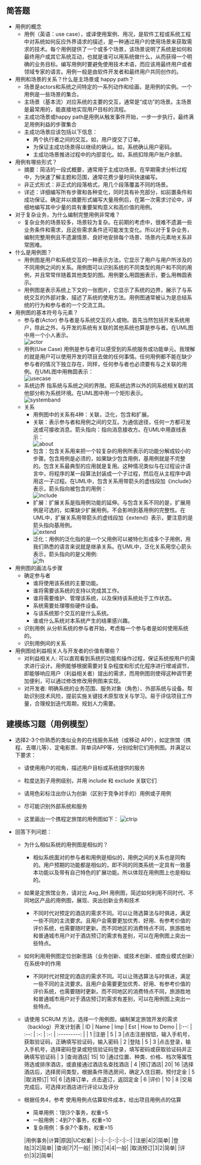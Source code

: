 ## 简答题

- 用例的概念
  - 用例（英语：use case），或译使用案例、用况，是软件工程或系统工程中对系统如何反应外界请求的描述，是一种通过用户的使用场景来获取需求的技术。每个用例提供了一个或多个场景，该场景说明了系统是如何和最终用户或其它系统互动，也就是谁可以用系统做什么，从而获得一个明确的业务目标。编写用例时要避免使用技术术语，而应该用最终用户或者领域专家的语言。用例一般是由软件开发者和最终用户共同创作的。
- 用例和场景的关系？什么是主场景或 happy path？
  - 场景是actors和系统之间特定的一系列动作和绘画，是用例的实例。一个用例是一些场景的集合。
  - 主场景（基本流）对应系统的主要的交互，通常是“成功”的场景。主场景是最常用的，能直接地实现用户目标的流程。
  - 主成功场景或happy path是用例从触发事件开始，一步一步执行，最终满足用例利益的步骤集合
  - 主成功场景应该包括以下信息：
    - 两个执行者之间的交互。如，用户提交了订单。
    - 为保证主成功场景得以继续的确认。如，系统确认用户密码。
    - 主成功场景推进过程中的内部变化。如，系统扣除用户账户余额。
- 用例有哪些形式？
  - 摘要：简洁的一段式概要，通常用于主成功场景。在早期需求分析过程中，为快速了解主题和范围，通常花费少量时间快速编写。
  - 非正式形式：非正式的段落格式，用几个段落覆盖不同的场景。
  - 详述：详细编写所有步骤和各种变化，同时具有补充部分，如前置条件和成功保证。确定并以摘要形式编写大量用例后，在第一次需求讨论中，详细地编写其中少量的具有重要架构意义和高价值的用例。
- 对于复杂业务，为什么编制完整用例非常难？
  - 复杂业务的场景较多，场景较为复杂。在前期的考虑中，很难不遗漏一些业务条件和需求，且这些需求条件还可能发生变化。所以对于复杂业务，编制完整用例且不遗漏情景、良好地安排每个场景、场景内元素地关系非常困难。
- 什么是用例图？
  - 用例图是用户和系统交互的一种表示方法，它显示了用户与用户所涉及的不同用例之间的关系。用例图可以识别系统的不同类型的用户和不同的用例，并且常常伴随着其他类型的图。用例要么用圆圈表示，要么用椭圆表示。
  - 用例图是表示系统上下文的一张图片，它显示了系统的边界，展示了与系统交互的外部对象，描述了系统的使用方法。用例图通常被认为是总结系统的行为和参与者的一个交流工具。
- 用例图的基本符号与元素？
  - 参与者(Actor)
    参与者是与系统交互的人或物。首先当然包括开发系统用户，除此之外，与开发的系统有关联的其他系统也算是参与者。在UML图中用一个小人表示。  
    ![actor](actor.png)
  - 用例(Use Case)
    用例是参与者可以感受到的系统服务或功能单元。我理解的就是用户可以使用开发的项目去做的任何事情。任何用例都不能在缺少参与者的情况下独立存在，同样，任何参与者也必须要有与之关联的用例。在UML图中用椭圆表示：  
    ![usecase](usecase.png)
  - 系统边界
    指系统与系统之间的界限。把系统边界以外的同系统相关联的其他部分称为系统环境。在UML图中用一个矩形表示。  
    ![systemband](systemband.png)
  - 关系
    - 用例图中的关系有4种：关联，泛化，包含和扩展。
    - 关联：表示参与者和用例之间的交互。为通信途径，任何一方都可发送或可接收消息。箭头指向：指向消息接收方。在UML中用直线表示：  
    ![about](about.png)
    - 包含：包含关系用来把一个较复杂的用例所表示的功能分解成较小的步骤。包含用例是必须的，如果缺少包含用例，基用例就是不完整的。包含关系最典型的应用就是复用。这种情况类似与在过程设计语言中，将程序的某一段算法封装成一个子过程，然后在从主程序中调用这一子过程。在UML中，包含关系用带箭头的虚线段加《include》表示，箭头指向被包含的用例：  
    ![include](include.png)
    - 扩展：扩展关系是指用例功能的延伸。与包含关系不同的是，扩展用例是可选的，如果缺少扩展用例。不会影响到基用例的完整性。在UML中，扩展关系用带箭头的虚线段加《extend》表示，要注意的是箭头指向基用例。  
    ![extend](extend.png)
    - 泛化：用例的泛化指的是一个父用例可以被特化形成多个子用例，用我们熟悉的语言来说就是继承关系。在UML中，泛化关系用空心箭头表示，箭头指向的是父用例:  
    ![fh](fh.png)
- 用例图的画法与步骤
  - 确定参与者
    - 谁将使用该系统的主要功能。
    - 谁将需要该系统的支持以完成其工作。
    - 谁将需要维护、管理该系统，以及保持该系统处于工作状态。
    - 系统需要处理哪些硬件设备。
    - 与该系统那个交互的是什么系统。
    - 谁或什么系统对本系统产生的结果感兴趣。
  - 识别用例 从分析系统的参与者开始，考虑每一个参与者是如何使用系统的。
  - 识别用例间的关系
- 用例图给利益相关人与开发者的价值有哪些？
  - 对利益相关人:
  可以直观看到系统的功能和操作过程，保证系统按用户的需求进行设计。用例能够根据需要对复杂程度和形式化程序进行增减调节，即能够响应用户（利益相关者）提出的需求，而用例图则使得这种调节更加便利，可以通过修改修改用例图来实现。
  - 对开发者:
  明确系统的业务范围、服务对象（角色）、外部系统与设备。帮助识别技术风险，提前实施关键技术原型攻关与学习。易于评估项目工作量，合理规划迭代周期，规划人力需要。

## 建模练习题（用例模型）

- 选择2-3个你熟悉的类似业务的在线服务系统（或移动 APP），如定旅馆（携程、去哪儿等）、定电影票、背单词APP等，分别绘制它们用例图。并满足以下要求：
  - 请使用用户的视角，描述用户目标或系统提供的服务
  - 粒度达到子用例级别，并用 include 和 exclude 关联它们
  - 请用色彩标注出你认为创新（区别于竞争对手的）用例或子用例
  - 尽可能识别外部系统和服务

  - 这里画出一个携程定旅馆的用例图如下：
  ![ctrip](uml.jpg)

- 回答下列问题：
  - 为什么相似系统的用例图是相似的？
    - 相似系统面对的参与者和用例是相似的，用例之间的关系也是同构的。用户预期的功能都是相似的，即不同的同类系统一定具有一致基本功能以及带有自己特色的扩展功能。所以体现在用例图上也是相似的。
  - 如果是定旅馆业务，请对比 Asg_RH 用例图，简述如何利用不同时代、不同地区产品的用例图，展现、突出创新业务和技术
    - 不同时代对预定的酒店的需求不同。可以让筛选算法与时俱进，满足一些不同的主流要求。且用户会需要更加优秀、好用、有参考价值的评价系统，也需要随时更新。而不同地区的消费特点不同，旅游胜地和普通城市用户对于酒店预订的需求有差别，可以在用例图上突出一些特点。
  - 如何利用用例图定位创新思路（业务创新、或技术创新、或商业模式创新）在系统中的作用
    - 不同时代对预定的酒店的需求不同。可以让筛选算法与时俱进，满足一些不同的主流要求。且用户会需要更加优秀、好用、有参考价值的评价系统，也需要随时更新。而不同地区的消费特点不同，旅游胜地和普通城市用户对于酒店预订的需求有差别，可以在用例图上突出一些特点。
  - 请使用 SCRUM 方法，选择一个用例图，编制某定旅馆开发的需求（backlog）开发计划表
    | ID  | Name | Imp | Est | How to Demo |
    |:--: | :--: | :-: | :-: | :---------: |
    |  1  |注册   |  5 |  3 |点击注册按钮，输入手机号，获取验证码，正确填写验证码，输入密码
    |  2  |登陆   |  5 |  3 |点击登录，输入手机号，选择密码登录或短信验证码登录，填写密码或获取验证码并正确填写验证码
    |  3  |查询酒店| 15|  10 |通过位置、种类、价格、档次等属性筛选或排序酒店，或直接通过酒店名查找酒店
    |  4  |预订酒店| 20|  16 |选择酒店后，选择房间类型，根据条件筛选房间，确定入住日期，预付定金
    |  5  |取消预订| 10|  6 |选择订单，点击退订，返回定金
    |  6  |评价   | 10 |  8 |交易完成后，可选择对酒店进行评论以及评分

  - 根据任务4，参考 使用用例点估算软件成本，给出项目用例点的估算
    - 简单用例：1到3个事务，权重=5
    - 一般用例：4到7个事务，权重=10
    - 复杂用例：多余7个事务，权重=15

    |用例事务|计算|原因|UC权重|
    |:-:|:-:|:-:|:-:|:-:|
    |注册|4|2|简单|
    |登陆|3|2|简单|
    |查询|7|7|一般|
    |预订|4|4|一般|
    |取消预订|3|2|简单|
    |评价|3|2|简单|